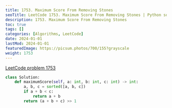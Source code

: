 ```yaml
---
title: 1753. Maximum Score From Removing Stones
seoTitle: LeetCode 1753. Maximum Score From Removing Stones | Python solution and explanation
description: 1753. Maximum Score From Removing Stones
toc: true
tags: []
categories: [Algorithms, LeetCode]
date: 2024-01-01
lastMod: 2024-01-01
featuredImage: https://picsum.photos/700/155?grayscale
weight: 1753
---
```


[LeetCode problem 1753](https://leetcode.com/problems/maximum-score-from-removing-stones/)

```python
class Solution:
    def maximumScore(self, a: int, b: int, c: int) -> int:
        a, b, c = sorted([a, b, c])
        if a + b < c:
            return a + b
        return (a + b + c) >> 1

```
